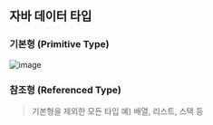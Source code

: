## 자바 데이터 타입

### 기본형 (Primitive Type)

![image](https://user-images.githubusercontent.com/27480253/149136960-9a054726-3429-4a32-9d28-ba08687bc31b.png)


### 참조형 (Referenced Type)

> 기본형을 제외한 모든 타입
> 예) 배열, 리스트, 스택 등


